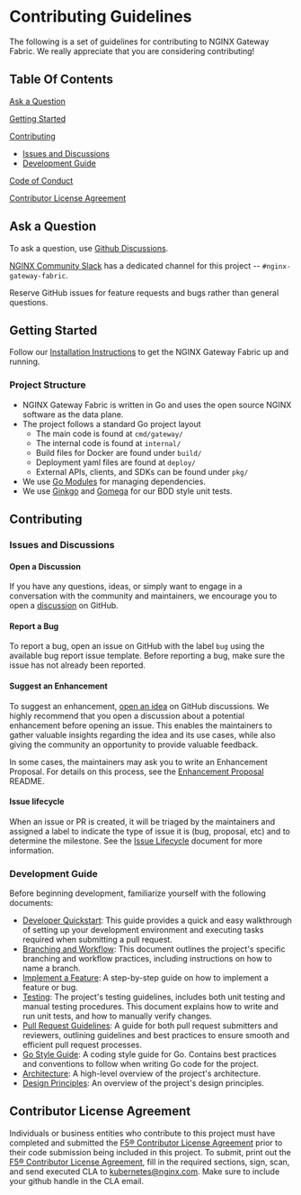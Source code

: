 # Contributing Guidelines

The following is a set of guidelines for contributing to NGINX Gateway Fabric. We really appreciate that you are
considering contributing!

## Table Of Contents

[Ask a Question](#ask-a-question)

[Getting Started](#getting-started)

[Contributing](#contributing)

- [Issues and Discussions](#issues-and-discussions)
- [Development Guide](#development-guide)

[Code of Conduct](CODE_OF_CONDUCT.md)

[Contributor License Agreement](#contributor-license-agreement)

## Ask a Question

To ask a question, use [Github Discussions](https://github.com/nginxinc/nginx-gateway-fabric/discussions).

[NGINX Community Slack](https://community.nginx.org/joinslack) has a dedicated channel for this
project -- `#nginx-gateway-fabric`.

Reserve GitHub issues for feature requests and bugs rather than general questions.

## Getting Started

Follow our [Installation Instructions](https://docs.nginx.com/nginx-gateway-fabric/installation/) to get the NGINX Gateway Fabric up and running.

### Project Structure

- NGINX Gateway Fabric is written in Go and uses the open source NGINX software as the data plane.
- The project follows a standard Go project layout
  - The main code is found at `cmd/gateway/`
  - The internal code is found at `internal/`
  - Build files for Docker are found under `build/`
  - Deployment yaml files are found at `deploy/`
  - External APIs, clients, and SDKs can be found under `pkg/`
- We use [Go Modules](https://github.com/golang/go/wiki/Modules) for managing dependencies.
- We use [Ginkgo](https://onsi.github.io/ginkgo/) and [Gomega](https://onsi.github.io/gomega/) for our BDD style unit
  tests.

## Contributing

### Issues and Discussions

#### Open a Discussion

If you have any questions, ideas, or simply want to engage in a conversation with the community and maintainers, we
encourage you to open a [discussion](https://github.com/nginxinc/nginx-gateway-fabric/discussions) on GitHub.

#### Report a Bug

To report a bug, open an issue on GitHub with the label `bug` using the available bug report issue template. Before
reporting a bug, make sure the issue has not already been reported.

#### Suggest an Enhancement

To suggest an enhancement, [open an idea][idea] on GitHub discussions. We highly recommend that you open a discussion
about a potential enhancement before opening an issue. This enables the maintainers to gather valuable insights
regarding the idea and its use cases, while also giving the community an opportunity to provide valuable feedback.

In some cases, the maintainers may ask you to write an Enhancement Proposal. For details on this process, see
the [Enhancement Proposal](/docs/proposals/README.md) README.

[idea]: https://github.com/nginxinc/nginx-gateway-fabric/discussions/new?category=ideas

#### Issue lifecycle

When an issue or PR is created, it will be triaged by the maintainers and assigned a label to indicate the type of issue
it is (bug, proposal, etc) and to determine the milestone. See the [Issue Lifecycle](/ISSUE_LIFECYCLE.md) document for
more information.

### Development Guide

Before beginning development, familiarize yourself with the following documents:

- [Developer Quickstart](/docs/developer/quickstart.md): This guide provides a quick and easy walkthrough of setting up
  your development environment and executing tasks required when submitting a pull request.
- [Branching and Workflow](/docs/developer/branching-and-workflow.md): This document outlines the project's specific
  branching and workflow practices, including instructions on how to name a branch.
- [Implement a Feature](/docs/developer/implementing-a-feature.md): A step-by-step guide on how to implement a feature
  or bug.
- [Testing](/docs/developer/testing.md): The project's testing guidelines, includes both unit testing and manual testing
  procedures. This document explains how to write and run unit tests, and how to manually verify changes.
- [Pull Request Guidelines](/docs/developer/pull-request.md): A guide for both pull request submitters and reviewers,
  outlining guidelines and best practices to ensure smooth and efficient pull request processes.
- [Go Style Guide](/docs/developer/go-style-guide.md): A coding style guide for Go. Contains best practices and
  conventions to follow when writing Go code for the project.
- [Architecture](https://docs.nginx.com/nginx-gateway-fabric/overview/gateway-architecture/): A high-level overview of the project's architecture.
- [Design Principles](/docs/developer/design-principles.md): An overview of the project's design principles.

## Contributor License Agreement

Individuals or business entities who contribute to this project must have completed and submitted
the [F5® Contributor License Agreement](F5ContributorLicenseAgreement.pdf) prior to their code submission being included
in this project. To submit, print out the [F5® Contributor License Agreement](F5ContributorLicenseAgreement.pdf), fill
in the required sections, sign, scan, and send executed CLA to kubernetes@nginx.com. Make sure to include your github
handle in the CLA email.
